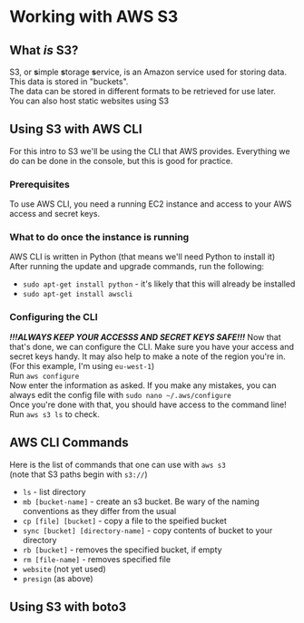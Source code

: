 # Working with AWS S3

## What *is* S3?
S3, or **s**imple **s**torage **s**ervice, is an Amazon service used for storing data. This data is stored in "buckets".  
The data can be stored in different formats to be retrieved for use later.  
You can also host static websites using S3    

## Using S3 with AWS CLI
For this intro to S3 we'll be using the CLI that AWS provides. Everything we do can be done in the console, but this is good for practice.  

### Prerequisites
To use AWS CLI, you need a running EC2 instance and access to your AWS access and secret keys.

### What to do once the instance is running
AWS CLI is written in Python (that means we'll need Python to install it)  
After running the update and upgrade commands, run the following:
- `sudo apt-get install python` - it's likely that this will already be installed
- `sudo apt-get install awscli`

### Configuring the CLI
***!!!ALWAYS KEEP YOUR ACCESSS AND SECRET KEYS SAFE!!!*** 
Now that that's done, we can configure the CLI. Make sure you have your access and secret keys handy. It may also help to make a note of the region you're in. (For this example, I'm using `eu-west-1`)  
Run `aws configure`  
Now enter the information as asked. If you make any mistakes, you can always edit the config file with `sudo nano ~/.aws/configure`  
Once you're done with that, you should have access to the command line!  
Run `aws s3 ls` to check.

## AWS CLI Commands
Here is the list of commands that one can use with `aws s3`  
(note that S3 paths begin with `s3://`)  
- `ls` - list directory
- `mb [bucket-name]` - create an s3 bucket. Be wary of the naming conventions as they differ from the usual
- `cp [file] [bucket]` - copy a file to the speified bucket
- `sync [bucket] [directory-name]` - copy contents of bucket to your directory
- `rb [bucket]` - removes the specified bucket, if empty
- `rm [file-name]` - removes specified file
- `website` (not yet used)
- `presign` (as above)

## Using S3 with boto3
